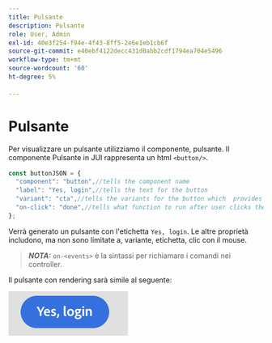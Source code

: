```yaml
---
title: Pulsante
description: Pulsante
role: User, Admin
exl-id: 40e3f254-f94e-4f43-8ff5-2e6e1eb1cb6f
source-git-commit: e40ebf4122decc431d0abb2cdf1794ea704e5496
workflow-type: tm+mt
source-wordcount: '60'
ht-degree: 5%

---
```


# Pulsante

Per visualizzare un pulsante utilizziamo il componente, pulsante.
Il componente Pulsante in JUI rappresenta un html `<button/>`.

```js title="buttonJSON.js"
const buttonJSON = {
  "component": "button",//tells the component name
  "label": "Yes, login",//tells the text for the button
  "variant": "cta",//tells the variants for the button which  provides default styles
  "on-click": "done",//tells what function to run after user clicks the button
};
```

Verrà generato un pulsante con l&#39;etichetta `Yes, login`. Le altre proprietà includono, ma non sono limitate a, variante, etichetta, clic con il mouse.
> **_NOTA:_** `on-<events>` è la sintassi per richiamare i comandi nei controller.

Il pulsante con rendering sarà simile al seguente:

![pulsante](imgs/yes_login_button.png "Pulsante")
